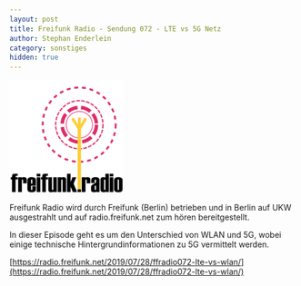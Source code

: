 ```yaml
---
layout: post
title: Freifunk Radio - Sendung 072 - LTE vs 5G Netz
author: Stephan Enderlein
category: sonstiges
hidden: true
---
```


<a href="https://radio.freifunk.net/2019/07/28/ffradio072-lte-vs-wlan/"><img alt="freifunk-radio.png" src="/images_blog/freifunk-radio_500x500.png" width="200" height="200"></a>

Freifunk Radio wird durch Freifunk (Berlin) betrieben und in Berlin auf UKW ausgestrahlt und 
auf radio.freifunk.net zum hören bereitgestellt.

In dieser Episode geht es um den Unterschied von WLAN und 5G, wobei einige technische
Hintergrundinformationen zu 5G vermittelt werden.

[https://radio.freifunk.net/2019/07/28/ffradio072-lte-vs-wlan/](https://radio.freifunk.net/2019/07/28/ffradio072-lte-vs-wlan/)
